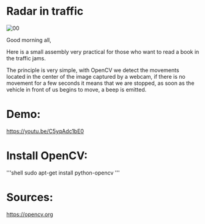 # Radar in traffic
![00](https://user-images.githubusercontent.com/38251711/119191240-a57cd780-ba7e-11eb-958f-fe609a34ed22.png)

Good morning all,

Here is a small assembly very practical for those who want to read a book in the traffic jams.

The principle is very simple, with OpenCV we detect the movements located in the center of the image captured by a webcam, if there is no movement for a few seconds it means that we are stopped, as soon as the vehicle in front of us begins to move, a beep is emitted.

# Demo:
https://youtu.be/C5yqAdc1bE0

# Install OpenCV:
'''shell
sudo apt-get install python-opencv
'''

# Sources:
https://opencv.org
